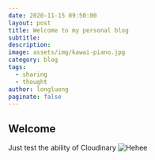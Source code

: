 ```yaml
---
date: 2020-11-15 09:50:00
layout: post
title: Welcome to my personal blog
subtitle: 
description: 
image: assets/img/kawai-piano.jpg
category: blog
tags:
  - sharing
  - thought
author: longluong
paginate: false
---
```


## Welcome
Just test the ability of Cloudinary
![Hehee](assets/img/kawai-piano.jpg)






